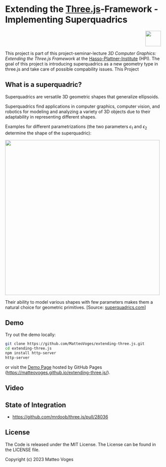 # Extending the [Three.js](https://threejs.org/)-Framework - Implementing Superquadrics

<!-- hpi logo -->
[<div style="text-align: right"><img src="https://upload.wikimedia.org/wikipedia/commons/a/a9/HPI_logo.svg" height="50em"/></div>](https://www.hpi.de)

This project is part of this project-seminar-lecture _3D Computer Graphics: Extending the Three.js Framework_ at the [Hasso-Plattner-Institute](https://hpi.de/en/index.html) (HPI). The goal of this project is introducing superquadrics as a new geometry type in three.js and take care of possible compability issues. This Project 

## What is a superquadric?

Superquadrics are versatile 3D geometric shapes that generalize ellipsoids.

Superquadrics find applications in computer graphics, computer vision, and robotics for modeling and analyzing a variety of 3D objects due to their adaptability in representing different shapes.

Examples for different parametrizations (the two parameters $\epsilon_1$ and $\epsilon_2$ determine the shape of the superquadric):

<img width="500px" heigth="500px" src="https://superquadrics.com/data/superquadrics_all.png">


Their ability to model various shapes with few parameters makes them a natural choice for geometric primitives. [Source: <a href=https://superquadrics.com/ >superquadrics.com</a>]
</div>

## Demo 

Try out the demo locally:

```bash
git clone https://github.com/MatteoVoges/extending-three.js.git
cd extending-three.js
npm install http-server
http-server
```

or visit the [Demo Page](https://matteovoges.github.io/extending-three.js/) hosted by GitHub Pages (https://matteovoges.github.io/extending-three.js/).

## Video



## State of Integration

* https://github.com/mrdoob/three.js/pull/28036

## License

The Code is released under the MIT License. The License can be found in the LICENSE file.

Copyright (c) 2023 Matteo Voges

